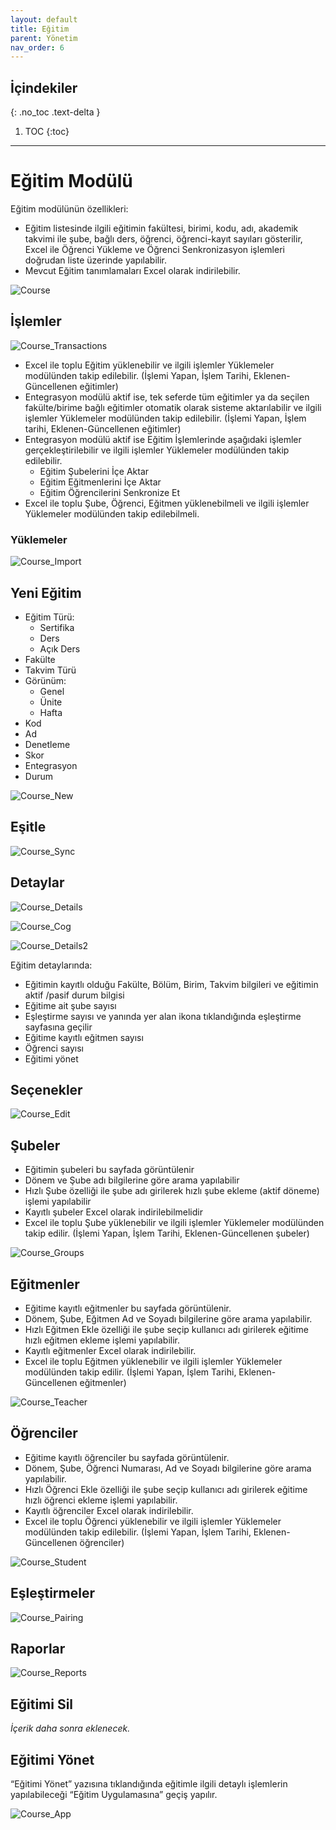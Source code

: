 ```yaml
---
layout: default
title: Eğitim
parent: Yönetim
nav_order: 6
---
```


## İçindekiler
{: .no_toc .text-delta }

1. TOC
{:toc}

---

# Eğitim Modülü

Eğitim modülünün özellikleri:

* Eğitim listesinde ilgili eğitimin fakültesi, birimi, kodu, adı, akademik takvimi ile şube, bağlı ders, öğrenci, öğrenci-kayıt sayıları gösterilir, Excel ile Öğrenci Yükleme ve Öğrenci Senkronizasyon işlemleri doğrudan liste üzerinde yapılabilir.
* Mevcut Eğitim tanımlamaları Excel olarak indirilebilir.

![Course](/docs/media/modules/course/course.png)

## İşlemler

![Course_Transactions](/docs/media/modules/course/course_transactions.png)

* Excel ile toplu Eğitim yüklenebilir ve ilgili işlemler Yüklemeler modülünden takip edilebilir. (İşlemi Yapan, İşlem Tarihi, Eklenen-Güncellenen eğitimler)
* Entegrasyon modülü aktif ise, tek seferde tüm eğitimler ya da seçilen fakülte/birime bağlı eğitimler otomatik olarak sisteme aktarılabilir ve ilgili işlemler Yüklemeler modülünden takip edilebilir. (İşlemi Yapan, İşlem tarihi, Eklenen-Güncellenen eğitimler)
* Entegrasyon modülü aktif ise Eğitim İşlemlerinde aşağıdaki işlemler gerçekleştirilebilir ve ilgili işlemler Yüklemeler modülünden takip edilebilir.
  * Eğitim Şubelerini İçe Aktar
  * Eğitim Eğitmenlerini İçe Aktar
  * Eğitim Öğrencilerini Senkronize Et
* Excel ile toplu Şube, Öğrenci, Eğitmen yüklenebilmeli ve ilgili işlemler Yüklemeler modülünden takip edilebilmeli.

### Yüklemeler

![Course_Import](/docs/media/modules/course/course_import.png)

## Yeni Eğitim

* Eğitim Türü:
  * Sertifika
  * Ders
  * Açık Ders
* Fakülte
* Takvim Türü
* Görünüm:
  * Genel
  * Ünite
  * Hafta
* Kod
* Ad
* Denetleme
* Skor
* Entegrasyon
* Durum

![Course_New](/docs/media/modules/course/course_new.png)

## Eşitle

![Course_Sync](/docs/media/modules/course/course_sync.png)

## Detaylar

![Course_Details](/docs/media/modules/course/course_details.png)

![Course_Cog](/docs/media/modules/course/course_cog.png)

![Course_Details2](/docs/media/modules/course/course_details2.png)

Eğitim detaylarında:

* Eğitimin kayıtlı olduğu Fakülte, Bölüm, Birim, Takvim bilgileri ve eğitimin aktif /pasif durum bilgisi
* Eğitime ait şube sayısı
* Eşleştirme sayısı ve yanında yer alan ikona tıklandığında eşleştirme sayfasına geçilir
* Eğitime kayıtlı eğitmen sayısı
* Öğrenci sayısı
* Eğitimi yönet

## Seçenekler

![Course_Edit](/docs/media/modules/course/course_edit.png)

## Şubeler

* Eğitimin şubeleri bu sayfada görüntülenir
* Dönem ve Şube adı bilgilerine göre arama yapılabilir
* Hızlı Şube özelliği ile şube adı girilerek hızlı şube ekleme (aktif döneme) işlemi yapılabilir
* Kayıtlı şubeler Excel olarak indirilebilmelidir
* Excel ile toplu Şube yüklenebilir ve ilgili işlemler Yüklemeler modülünden takip edilir. (İşlemi Yapan, İşlem Tarihi, Eklenen-Güncellenen şubeler)

![Course_Groups](/docs/media/modules/course/course_groups.png)

## Eğitmenler

* Eğitime kayıtlı eğitmenler bu sayfada görüntülenir. 
* Dönem, Şube, Eğitmen Ad ve Soyadı bilgilerine göre arama yapılabilir.
* Hızlı Eğitmen Ekle özelliği ile şube seçip kullanıcı adı girilerek eğitime hızlı eğitmen ekleme işlemi yapılabilir.
* Kayıtlı eğitmenler Excel olarak indirilebilir.
* Excel ile toplu Eğitmen yüklenebilir ve ilgili işlemler Yüklemeler modülünden takip edilir. (İşlemi Yapan, İşlem Tarihi, Eklenen-Güncellenen eğitmenler)

![Course_Teacher](/docs/media/modules/course/course_teacher.png)

## Öğrenciler

* Eğitime kayıtlı öğrenciler bu sayfada görüntülenir. 
* Dönem, Şube, Öğrenci Numarası, Ad ve Soyadı bilgilerine göre arama yapılabilir.
* Hızlı Öğrenci Ekle özelliği ile şube seçip kullanıcı adı girilerek eğitime hızlı öğrenci ekleme işlemi yapılabilir.
* Kayıtlı öğrenciler Excel olarak indirilebilir.
* Excel ile toplu Öğrenci yüklenebilir ve ilgili işlemler Yüklemeler modülünden takip edilebilir. (İşlemi Yapan, İşlem Tarihi, Eklenen-Güncellenen öğrenciler)

![Course_Student](/docs/media/modules/course/course_student.png)

## Eşleştirmeler

![Course_Pairing](/docs/media/modules/course/course_pairing.png)

## Raporlar

![Course_Reports](/docs/media/modules/course/course_reports.png)

## Eğitimi Sil

_İçerik daha sonra eklenecek._

## Eğitimi Yönet

“Eğitimi Yönet” yazısına tıklandığında eğitimle ilgili detaylı işlemlerin yapılabileceği “Eğitim Uygulamasına” geçiş yapılır.

![Course_App](/docs/media/modules/course/course_app.png)
